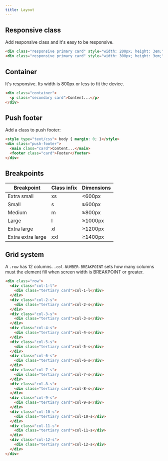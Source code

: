 ```yaml
---
title: Layout
---
```


## Responsive class

Add responsive class and it's easy to be responsive.

```html
<div class="responsive primary card" style="width: 200px; height: 3em;">Item</div>
<div class="responsive primary card" style="width: 300px; height: 3em;">Item</div>
```

## Container

It's responsive. Its width is 800px or less to fit the device.

```html
<div class="container">
  <p class="secondary card">Content...</p>
</div>
```

## Push footer

Add a class to push footer:

```html
<style type="text/css"> body { margin: 0; }</style>
<div class="push-footer">
  <main class="card">Content...</main>
  <footer class="card">Footer</footer>
</div>
```

## Breakpoints 

| Breakpoint |  Class infix | Dimensions |
| ---------- |--------------|------------|
| Extra small | xs |  <600px |
| Small | s |  ≥600px |
| Medium | m |  ≥800px |
| Large | l | ≥1000px |
| Extra large | xl |  ≥1200px |
| Extra extra large | xxl | ≥1400px |


## Grid system

A `.row` has 12 columns. `.col-NUMBER-BREAKPOINT` sets how many columns must the element fill when screen width is BREAKPOINT or greater.

```html
<div class="row">
  <div class="col-1-l">
    <div class="tertiary card">col-1-l</div>
  </div>
  <div class="col-2-s">
    <div class="tertiary card">col-2-s</div>
  </div>
  <div class="col-3-s">
    <div class="tertiary card">col-3-s</div>
  </div>
  <div class="col-4-s">
    <div class="tertiary card">col-4-s</div>
  </div>
  <div class="col-5-s">
    <div class="tertiary card">col-5-s</div>
  </div>
  <div class="col-6-s">
    <div class="tertiary card">col-6-s</div>
  </div>
  <div class="col-7-s">
    <div class="tertiary card">col-7-s</div>
  </div>
  <div class="col-8-s">
    <div class="tertiary card">col-8-s</div>
  </div>
  <div class="col-9-s">
    <div class="tertiary card">col-9-s</div>
  </div>
  <div class="col-10-s">
    <div class="tertiary card">col-10-s</div>
  </div>
  <div class="col-11-s">
    <div class="tertiary card">col-11-s</div>
  </div>
  <div class="col-12-s">
    <div class="tertiary card">col-12-s</div>
  </div>
</div>
```